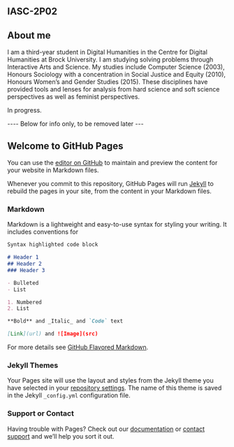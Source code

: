 ## IASC-2P02

##  About me

I am a third-year student in Digital Humanities in the Centre for Digital Humanities at Brock University. 
I am studying solving problems through Interactive Arts and Science.
My studies include Computer Science (2003), Honours Sociology with a concentration in Social Justice and Equity (2010),  Honours Women’s and Gender Studies (2015). These disciplines have provided tools and lenses for analysis from hard science and soft science perspectives as well as feminist perspectives.


In progress.


---- Below for info only, to be removed later ---

## Welcome to GitHub Pages

You can use the [editor on GitHub](https://github.com/rustenburgJ/IASC-2P02/edit/master/README.md) to maintain and preview the content for your website in Markdown files.

Whenever you commit to this repository, GitHub Pages will run [Jekyll](https://jekyllrb.com/) to rebuild the pages in your site, from the content in your Markdown files.

### Markdown

Markdown is a lightweight and easy-to-use syntax for styling your writing. It includes conventions for

```markdown
Syntax highlighted code block

# Header 1
## Header 2
### Header 3

- Bulleted
- List

1. Numbered
2. List

**Bold** and _Italic_ and `Code` text

[Link](url) and ![Image](src)
```

For more details see [GitHub Flavored Markdown](https://guides.github.com/features/mastering-markdown/).

### Jekyll Themes

Your Pages site will use the layout and styles from the Jekyll theme you have selected in your [repository settings](https://github.com/rustenburgJ/IASC-2P02/settings). The name of this theme is saved in the Jekyll `_config.yml` configuration file.

### Support or Contact

Having trouble with Pages? Check out our [documentation](https://help.github.com/categories/github-pages-basics/) or [contact support](https://github.com/contact) and we’ll help you sort it out.
